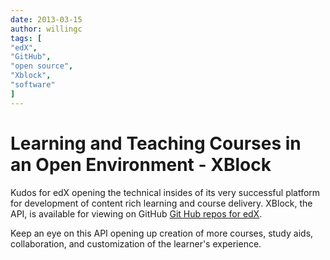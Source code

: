```yaml
---
date: 2013-03-15
author: willingc
tags: [
"edX",
"GitHub",
"open source",
"Xblock",
"software"
]
---
```


# Learning and Teaching Courses in an Open Environment - XBlock

Kudos for edX opening the technical insides of its very successful platform
for development of content rich learning and course delivery. XBlock, the API,
is available for viewing on GitHub [Git Hub repos for edX](http://www.github.com/edX).
<!-- more -->
Keep an eye on this API opening up creation of more courses, study aids,
collaboration, and customization of the learner's experience.
